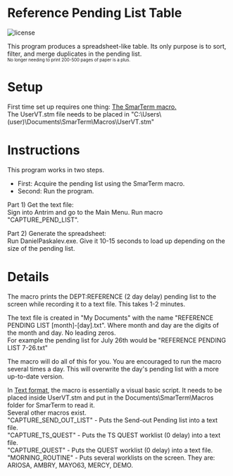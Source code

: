 # Reference Pending List Table
![license](https://img.shields.io/github/license/dpaskal/newpython?style=plastic "License")  

This program produces a spreadsheet-like table. Its only purpose is to sort, filter, and merge duplicates in the pending list.  
<sub><sup>No longer needing to print 200-500 pages of paper is a plus.</sup></sub>

# Setup
First time set up requires one thing: [The SmarTerm macro.](https://github.com/dpaskal/newpython/blob/master/UserVT.stm)  
The UserVT.stm file needs to be placed in "C:\Users\\(user)\Documents\SmarTerm\Macros\UserVT.stm"  

# Instructions  
This program works in two steps.  
* First: Acquire the pending list using the SmarTerm macro.  
* Second: Run the program.

Part 1) Get the text file:  
Sign into Antrim and go to the Main Menu. Run macro "CAPTURE_PEND_LIST".

Part 2) Generate the spreadsheet:  
Run DanielPaskalev.exe. Give it 10-15 seconds to load up depending on the size of the pending list. 

# Details

The macro prints the DEPT:REFERENCE (2 day delay) pending list to the screen while recording it to a text file. This takes 1-2 minutes.

The text file is created in "My Documents" with the name "REFERENCE PENDING LIST [month]-[day].txt". Where month and day are the digits of the month and day. No leading zeros.  
For example the pending list for July 26th would be "REFERENCE PENDING LIST 7-26.txt"  

The macro will do all of this for you. You are encouraged to run the macro several times a day. This will overwrite the day's pending list with a more up-to-date version.


In [Text format](https://0bin.net/paste/W46-CwVSK8K0Lcfp#wN1opncV7E2R+AI-JPko++iSPiie0slujtKgD3Fk3+S), the macro is essentially a visual basic script. It needs to be placed inside UserVT.stm and put in the Documents\SmarTerm\Macros folder for SmarTerm to read it.  
Several other macros exist.  
"CAPTURE_SEND_OUT_LIST" - Puts the Send-out Pending list into a text file.  
"CAPTURE_TS_QUEST" - Puts the TS QUEST worklist (0 delay) into a text file.  
"CAPTURE_QUEST" - Puts the QUEST worklist (0 delay) into a text file.  
"MORNING_ROUTINE" - Puts several worklists on the screen. They are: ARIOSA, AMBRY, MAYO63, MERCY, DEMO.
